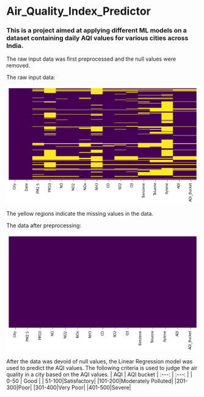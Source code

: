 # Air_Quality_Index_Predictor
### This is a project aimed at applying different ML models on a dataset containing daily AQI values for various cities across India.

The raw input data was first preprocessed and the null values were removed.

The raw input data:

![](images/input1.png)

The yellow regions indicate the missing values in the data.

The data after preprocessing:

![](images/output1.png)

After the data was devoid of null values, the Linear Regression model was used to predict the AQI values.
The following criteria is used to judge the air quality in a city based on the AQI values.
| AQI | AQI bucket |
 :---: | :---: |
 | 0-50 | Good |
 | 51-100|Satisfactory|
 |101-200|Moderately Polluted|
 |201-300|Poor|
 |301-400|Very Poor|
 |401-500|Severe|
